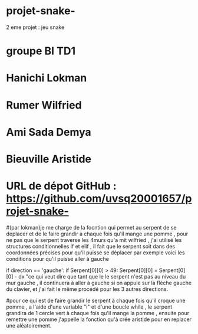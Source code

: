 # projet-snake-
2 eme projet : jeu snake 

# groupe BI TD1
# Hanichi Lokman 
# Rumer Wilfried 
# Ami Sada Demya 

# Bieuville Aristide 
# URL de dépot GitHub : https://github.com/uvsq20001657/projet-snake-
#(par lokman)je me charge de la focntion qui permet au serpent de se deplacer et de le faire grandir a chaque fois qu'il mange une pomme , pour ne pas que le serpent traverse les 4murs qu'a mit wilfried , j'ai utilisé les structures conditionnelles if et elif , il fait que le serpent soit dans des coordonnées précises pour qu'il puisse se déplacer par exemple voici les conditions pour qu'il puisse aller à gauche 

if direction  == 'gauche':
        if Serpent[0][0] > 49:
             Serpent[0][0]  = Serpent[0][0] - dx
"ce qui veut dire que tant que le le serpent n'est pas au niveau du mur gauche , il continuera à aller à gauche si on appuie sur la flèche gauche du clavier, et j'ai fait le même procédé pour les 3 autres directions.

#pour ce qui est de faire grandir le serpent à chaque fois qu'il croque une pomme , a l'aide d'une variable "i" et d'une boucle while , le serpent grandira de 1 cercle vert à chaque fois qu'il mange la pomme , ensuite pour remettre une pomme j'appelle la fonction qu'à crée aristide pour en replacer une aléatoirement.


